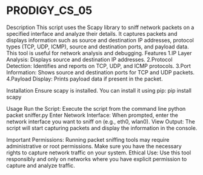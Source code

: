 # PRODIGY_CS_05
Description
This script uses the Scapy library to sniff network packets on a specified interface and analyze their details. It captures packets and displays information such as source and destination IP addresses, protocol types (TCP, UDP, ICMP), source and destination ports, and payload data. This tool is useful for network analysis and debugging.
Features
1.IP Layer Analysis: Displays source and destination IP addresses.
2.Protocol Detection: Identifies and reports on TCP, UDP, and ICMP protocols.
3.Port Information: Shows source and destination ports for TCP and UDP packets.
4.Payload Display: Prints payload data if present in the packet.

Installation
Ensure scapy is installed. You can install it using pip:
pip install scapy

Usage
Run the Script: Execute the script from the command line
python packet sniffer.py
Enter Network Interface: When prompted, enter the network interface you want to sniff on (e.g., eth0, wlan0).
View Output: The script will start capturing packets and display the information in the console.


Important
Permissions: Running packet sniffing tools may require administrative or root permissions. Make sure you have the necessary rights to capture network traffic on your system.
Ethical Use: Use this tool responsibly and only on networks where you have explicit permission to capture and analyze traffic.
